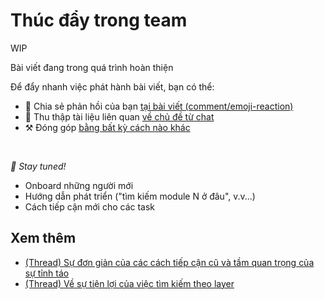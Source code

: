 # Thúc đẩy trong team

WIP

Bài viết đang trong quá trình hoàn thiện

Để đẩy nhanh việc phát hành bài viết, bạn có thể:

* 📢 Chia sẻ phản hồi của bạn [tại bài viết (comment/emoji-reaction)](https://github.com/feature-sliced/documentation/issues/182)
* 💬 Thu thập tài liệu liên quan [về chủ đề từ chat](https://t.me/feature_sliced)
* ⚒️ Đóng góp [bằng bất kỳ cách nào khác](https://github.com/feature-sliced/documentation/blob/master/CONTRIBUTING.md)

<br />

*🍰 Stay tuned!*

* Onboard những người mới
* Hướng dẫn phát triển ("tìm kiếm module N ở đâu", v.v...)
* Cách tiếp cận mới cho các task

## Xem thêm[​](#xem-thêm "Link trực tiếp đến heading")

* [(Thread) Sự đơn giản của các cách tiếp cận cũ và tầm quan trọng của sự tỉnh táo](https://t.me/feature_sliced/3360)
* [(Thread) Về sự tiện lợi của việc tìm kiếm theo layer](https://t.me/feature_sliced/1918)
